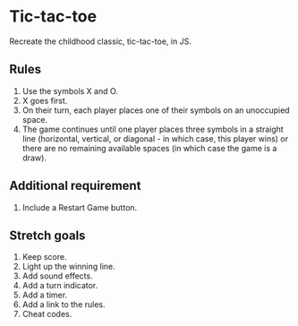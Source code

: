 # Tic-tac-toe

Recreate the childhood classic, tic-tac-toe, in JS.

## Rules

1. Use the symbols X and O.
2. X goes first.
3. On their turn, each player places one of their symbols on an unoccupied space.
4. The game continues until one player places three symbols in a straight line (horizontal, vertical, or diagonal - in which case, this player wins) or there are no remaining available spaces (in which case the game is a draw).

## Additional requirement

1. Include a Restart Game button.

## Stretch goals

1. Keep score.
2. Light up the winning line.
3. Add sound effects.
4. Add a turn indicator.
5. Add a timer.
6. Add a link to the rules.
7. Cheat codes.

